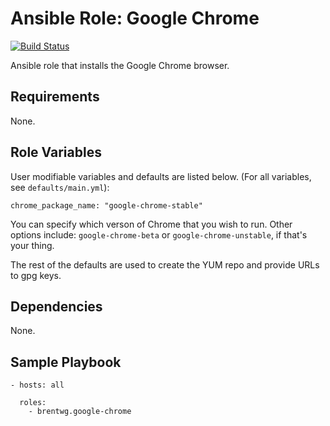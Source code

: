 # Ansible Role: Google Chrome  
[![Build Status](https://travis-ci.org/brentwg/ansible-role-google-chrome.svg?branch=master)](https://travis-ci.org/brentwg/ansible-role-google-chrome)

Ansible role that installs the Google Chrome browser.  

## Requirements  

None.  

## Role Variables  

User modifiable variables and defaults are listed below. (For all variables, see `defaults/main.yml`):  
```
chrome_package_name: "google-chrome-stable" 
```  
You can specify which verson of Chrome that you wish to run. Other options include: `google-chrome-beta` or `google-chrome-unstable`, if that's your thing.  

The rest of the defaults are used to create the YUM repo and provide URLs to gpg keys.  

## Dependencies

None.

## Sample Playbook

```
- hosts: all
  
  roles:
    - brentwg.google-chrome
```  
